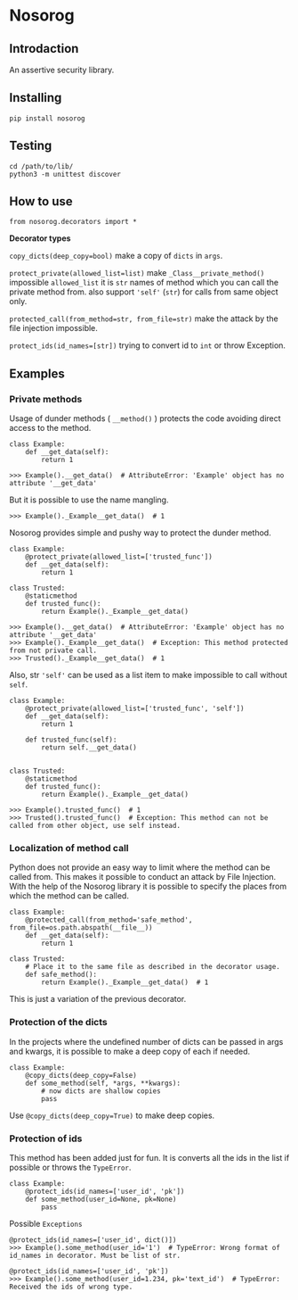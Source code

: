 # Nosorog
## Introdaction

An assertive security library.

## Installing

`pip install nosorog`

## Testing

```
cd /path/to/lib/
python3 -m unittest discover
```

## How to use

`from nosorog.decorators import *`

**Decorator types**

`copy_dicts(deep_copy=bool)` make a copy of `dicts` in `args`.

`protect_private(allowed_list=list)` make `_Class__private_method()` impossible
    `allowed_list` it is `str` names of method which you can call the private method from.
                 also support `'self'` (`str`) for calls from same object only.

`protected_call(from_method=str, from_file=str)` make the attack by the file injection impossible.

`protect_ids(id_names=[str])` trying to convert id to `int` or throw Exception.

## Examples

### Private methods

Usage of dunder methods ( `__method()` ) protects the code avoiding direct access to the method.

```
class Example:
    def __get_data(self):
        return 1

>>> Example().__get_data()  # AttributeError: 'Example' object has no attribute '__get_data'
```
But it is possible to use the name mangling.
```
>>> Example()._Example__get_data()  # 1
```
Nosorog provides simple and pushy way to protect the dunder method.
```
class Example:
    @protect_private(allowed_list=['trusted_func'])
    def __get_data(self):
        return 1

class Trusted:
    @staticmethod
    def trusted_func():
        return Example()._Example__get_data()

>>> Example().__get_data()  # AttributeError: 'Example' object has no attribute '__get_data'
>>> Example()._Example__get_data()  # Exception: This method protected from not private call.
>>> Trusted()._Example__get_data()  # 1
```
Also, str `'self'` can be used as a list item to make impossible to call without `self`.
```
class Example:
    @protect_private(allowed_list=['trusted_func', 'self'])
    def __get_data(self):
        return 1

    def trusted_func(self):
        return self.__get_data()


class Trusted:
    @staticmethod
    def trusted_func():
        return Example()._Example__get_data()

>>> Example().trusted_func()  # 1
>>> Trusted().trusted_func()  # Exception: This method can not be called from other object, use self instead.
```

### Localization of method call

Python does not provide an easy way to limit where the method can be called from. This makes it possible to conduct an
attack by File Injection. With the help of the Nosorog library it is possible to specify the places from which the 
method can be called.
```
class Example:
    @protected_call(from_method='safe_method', from_file=os.path.abspath(__file__))
    def __get_data(self):
        return 1

class Trusted:
    # Place it to the same file as described in the decorator usage.
    def safe_method():
        return Example()._Example__get_data()  # 1
```
This is just a variation of the previous decorator.

### Protection of the dicts

In the projects where the undefined number of dicts can be passed in args and kwargs, it is possible to make a deep copy 
of each if needed.
```
class Example:
    @copy_dicts(deep_copy=False)
    def some_method(self, *args, **kwargs):
        # now dicts are shallow copies
        pass
```
Use `@copy_dicts(deep_copy=True)` to make deep copies.

### Protection of ids

This method has been added just for fun.
It is converts all the ids in the list if possible or throws the `TypeError`.
```
class Example:
    @protect_ids(id_names=['user_id', 'pk'])
    def some_method(user_id=None, pk=None)
        pass
```

Possible `Exceptions`
```
@protect_ids(id_names=['user_id', dict()])
>>> Example().some_method(user_id='1')  # TypeError: Wrong format of id_names in decorator. Must be list of str.

@protect_ids(id_names=['user_id', 'pk'])
>>> Example().some_method(user_id=1.234, pk='text_id')  # TypeError: Received the ids of wrong type.
```
